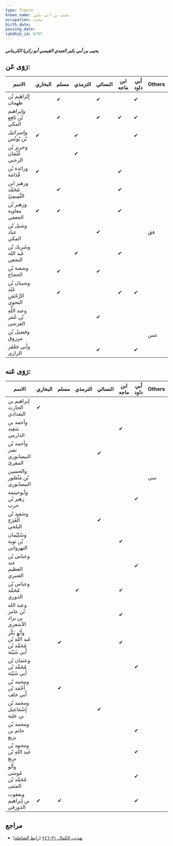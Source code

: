 ```yaml
---
type: figure
known_name: يحيى بن أبي بكير
occupation: محدث
birth_date:
passing_date:
tahdhib_id: 6797
---
```

##### يحيى بن أبي بكير العبدي القيسي أبو زكريا الكرماني

## رَوَى عَن:
| الاسم                               | البخاري | مسلم | الترمذي | النسائي | ابن ماجه | أبي داود | Others |
| ----------------------------------- | ------- | ---- | ------- | ------- | -------- | -------- | ------ |
| إِبْرَاهِيم بْن طهمان               |         | ✔    |         | ✔       |          | ✔        |        |
| وإبراهيم بْن نَافِع المكي           |         | ✔    |         | ✔       | ✔        | ✔        |        |
| وإسرائيل بْن يُونُس                 | ✔       |      | ✔       |         |          | ✔        |        |
| وحريز بْن عُثْمَان الرحبي           |         |      | ✔       |         |          |          |        |
| وزائدة بْن قُدَامَة                 | ✔       |      |         |         | ✔        |          |        |
| وزهير ابن مُحَمَّد التَّمِيمِيّ     |         | ✔    |         |         | ✔        |          |        |
| وزهير بْن معاوية الجعفي             | ✔       | ✔    |         |         | ✔        |          |        |
| وشبل بْن عباد المكي                 |         |      |         | ✔       |          |          | فق     |
| وشَرِيك بْن عَبد الله النخعي        |         |      | ✔       |         | ✔        |          |        |
| وشعبة بْن الحجاج                    |         | ✔    |         | ✔       |          |          |        |
| وشيبان بْن عَبْد الرَّحْمَنِ النحوي |         | ✔    |         |         | ✔        | ✔        |        |
| وعبد اللَّهِ بْن عُمَر القرشي       |         |      |         | ✔       |          |          |        |
| وفضيل بْن مرزوق                     |         |      |         |         |          |          | عس     |
| وأبي جَعْفَر الرازي                 |         |      |         | ✔       |          | ✔        |        |
## رَوَى عَنه:
| الاسم                                                   | البخاري | مسلم | الترمذي | النسائي | ابن ماجه | أبي داود | Others |
| ------------------------------------------------------- | ------- | ---- | ------- | ------- | -------- | -------- | ------ |
| إبراهيم بن الحارث البغدادي                              | ✔       |      |         |         |          |          |        |
| وأحمد بن سَعِيد الدارمي                                 |         |      |         |         | ✔        |          |        |
| وأحمد بْن نصر النيسابوري المقرئ                         |         |      |         | ✔       |          |          |        |
| والحسين بْن مَنْصُور النيسابوري                         |         |      |         |         |          |          | سي     |
| وأبوخيثمة زهير بْن حرب                                  |         |      |         |         |          | ✔        |        |
| وسَعِيد بْن الْفَرَج البلخي                             |         |      |         | ✔       |          |          |        |
| وسُلَيْمان بْن توبة النهرواني                           |         |      |         |         | ✔        |          |        |
| وعباس بْن عبد العظيم العنبري                            |         |      |         |         |          | ✔        |        |
| وعباس بْن مُحَمَّد الدوري                               |         |      | ✔       |         | ✔        |          |        |
| وعبد الله بْن عامر بن براد الأشعري                      |         |      |         |         | ✔        |          |        |
| وأَبُو بَكْر عَبد اللَّهِ بْن مُحَمَّد بْن أَبي شَيْبَة |         | ✔    |         |         | ✔        |          |        |
| وعثمان بْن مُحَمَّد بْن أَبي شَيْبَة                    |         |      |         |         |          | ✔        |        |
| ومحمد بْن أَحْمَد بْن أَبي خلف                          |         | ✔    |         |         |          |          |        |
| ومحمد بْن إِسْمَاعِيل بن علية                           |         |      |         | ✔       |          |          |        |
| ومحمد بْن حاتم بن بزيع                                  |         |      |         |         |          | ✔        |        |
| ومحمد بْن عَبد اللَّهِ بْن بزيع                         |         |      |         |         |          | ✔        |        |
| وأَبُو مُوسَى مُحَمَّد بْن المثنى                       |         |      |         |         |          | ✔        |        |
| ويعقوب بن إبراهيم الدورقي                               | ✔       | ✔    |         |         |          | ✔        |        |
## مراجع
- [تهذيب الكمال ٣١-٢٤٦](obsidian://open?vault=Tahdhib-al-Kamal&file=Figures/٦٧٩٧-يحيى%20بن%20أبي%20بكير%20العبدي%20القيسي%20أبو%20زكريا%20الكرماني) ([رابط الشاملة](https://shamela.ws/book/3722/16794))